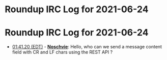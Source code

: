 # Roundup IRC Log for 2021-06-24 #
# Roundup IRC Log for 2021-06-24
* <a href="#01:41.20" id="01:41.20">01:41.20 (EDT)</a> - __[Noschvie](https://github.com/Noschvie)__: Hello, who can we send a message content field with CR and LF chars using the REST API ?
